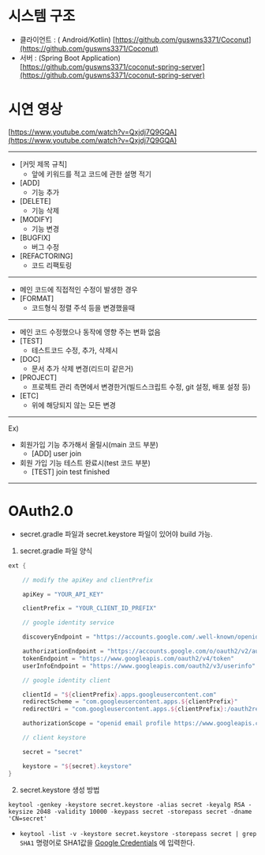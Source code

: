 # 시스템 구조

- 클라이언트 : (
  Android/Kotlin) [https://github.com/guswns3371/Coconut](https://github.com/guswns3371/Coconut)
- 서버 : (Spring Boot
  Application) [https://github.com/guswns3371/coconut-spring-server](https://github.com/guswns3371/coconut-spring-server)

# 시연 영상

[https://www.youtube.com/watch?v=Qxjdj7Q9GQA](https://www.youtube.com/watch?v=Qxjdj7Q9GQA)


---

- [커밋 제목 규칙]
    - 앞에 키워드를 적고 코드에 관한 설명 적기
- [ADD]
    - 기능 추가
- [DELETE]
    - 기능 삭제
- [MODIFY]
    - 기능 변경
- [BUGFIX]
    - 버그 수정
- [REFACTORING]
    - 코드 리팩토링

---

- 메인 코드에 직접적인 수정이 발생한 경우
- [FORMAT]
    - 코드형식 정렬 주석 등을 변경했을때

---

- 메인 코드 수정했으나 동작에 영향 주는 변화 없음
- [TEST]
    - 테스트코드 수정, 추가, 삭제시
- [DOC]
    - 문서 추가 삭제 변경(리드미 같은거)
- [PROJECT]
    - 프로젝트 관리 측면에서 변경한거(빌드스크립트 수정, git 설정, 배포 설정 등)
- [ETC]
    - 위에 해당되지 않는 모든 변경

---  
Ex)

- 회원가입 기능 추가해서 올릴시(main 코드 부분)
    - [ADD] user join
- 회원 가입 기능 테스트 완료시(test 코드 부분)
    - [TEST] join test finished

---

# OAuth2.0

- secret.gradle 파일과 secret.keystore 파일이 있어야 build 가능.

1. secret.gradle 파일 양식

```gradle
ext {

    // modify the apiKey and clientPrefix

    apiKey = "YOUR_API_KEY"

    clientPrefix = "YOUR_CLIENT_ID_PREFIX"

    // google identity service

    discoveryEndpoint = "https://accounts.google.com/.well-known/openid-configuration"

    authorizationEndpoint = "https://accounts.google.com/o/oauth2/v2/auth"
    tokenEndpoint = "https://www.googleapis.com/oauth2/v4/token"
    userInfoEndpoint = "https://www.googleapis.com/oauth2/v3/userinfo"

    // google identity client

    clientId = "${clientPrefix}.apps.googleusercontent.com"
    redirectScheme = "com.googleusercontent.apps.${clientPrefix}"
    redirectUri = "com.googleusercontent.apps.${clientPrefix}:/oauth2redirect"

    authorizationScope = "openid email profile https://www.googleapis.com/auth/books"

    // client keystore

    secret = "secret"

    keystore = "${secret}.keystore"
}
```

2. secret.keystore 생성 방법

`keytool -genkey -keystore secret.keystore -alias secret -keyalg RSA -keysize 2048 -validity 10000 -keypass secret -storepass secret -dname 'CN=secret'`

- `keytool -list -v -keystore secret.keystore -storepass secret | grep SHA1` 명령어로
  SHA1값을 [Google Credentials](https://console.cloud.google.com/apis/credentials) 에 입력한다.
